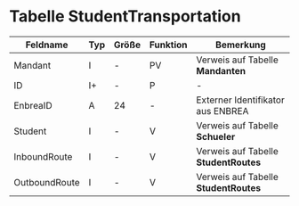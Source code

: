# Tabelle StudentTransportation




| Feldname      | Typ | Größe | Funktion | Bemerkung                                |
|---------------|-----|-------|----------|------------------------------------------|
| Mandant       | I   | -     | PV       | Verweis auf Tabelle **Mandanten**        |
| ID            | I+  | -     | P        | -                                        |
| EnbreaID      | A   | 24    | -        | Externer Identifikator aus ENBREA        |
| Student       | I   | -     | V        | Verweis auf Tabelle **Schueler**         |
| InboundRoute  | I   | -     | V        | Verweis auf Tabelle **StudentRoutes** |
| OutboundRoute | I   | -     | V        | Verweis auf Tabelle **StudentRoutes** |


